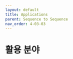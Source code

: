 ```yaml
---
layout: default
title: Applications
parent: Sequence to Sequence
nav_order: 4-03-03
---
```


# 활용 분야

